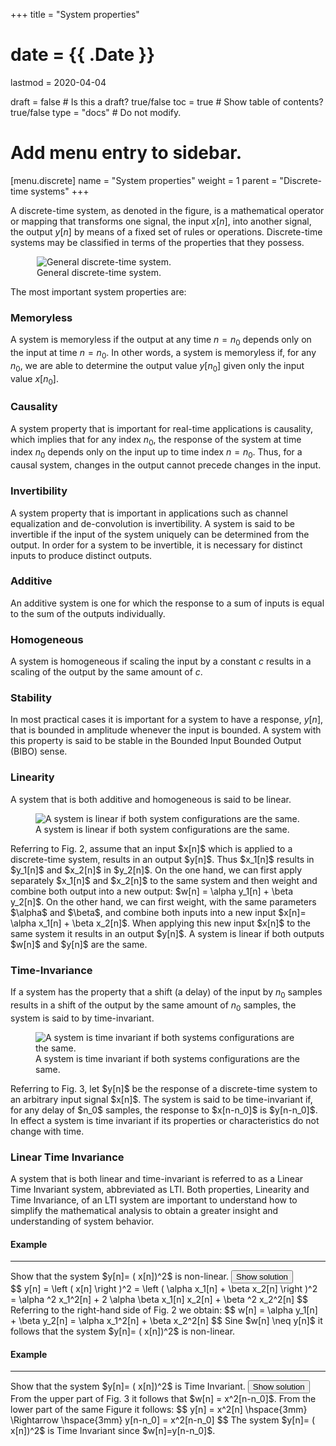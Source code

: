 +++
title = "System properties"

# date = {{ .Date }}
lastmod = 2020-04-04

draft = false  # Is this a draft? true/false
toc = true  # Show table of contents? true/false
type = "docs"  # Do not modify.

# Add menu entry to sidebar.
[menu.discrete]
  name = "System properties"
  weight = 1
  parent = "Discrete-time systems"
+++


A discrete-time system, as denoted in the figure, is a mathematical operator or mapping that transforms one signal, the input $x[n]$, into another signal, the output $y[n]$ by means of a fixed set of rules or operations. Discrete-time systems may be classified in terms of the properties that they possess.

<div style="max-width: 500px; margin: auto">
  <figure>
    <img
      src="/../files/7.Images/discrete/systems/discretetimesystem.svg"
      alt="General discrete-time system."
    />
    <figcaption class="numbered">
      General discrete-time system.
    </figcaption>
  </figure>
</div>

The most important system properties are:

### Memoryless
A  system is memoryless if the output at any time $n=n_0$ depends only on the input at time $n=n_0$. In other words, a system is memoryless if, for any $n_0$, we are able to determine the output value $y[n_0]$ given only the input value $x[n_0]$.

### Causality
A system property that is important for real-time applications is causality, which implies that for any index $n_0$, the response of the system at time index $n_0$ depends only on the input up to time  index $n=n_0$. Thus, for a causal system, changes in the output cannot precede changes in the input.

### Invertibility
A system property that is important in applications such as channel equalization and de-convolution is invertibility. A system is said to be invertible if the input of the system uniquely can be determined from the output. In order for a system to be invertible, it is necessary for distinct inputs to produce distinct outputs.

### Additive
An additive system is one for which the response to a sum of inputs is equal to the sum of the outputs individually.

### Homogeneous
A system is homogeneous if scaling the input by a constant $c$ results in a scaling of the output by the same amount of $c$.

### Stability
In most practical cases it is important for a system to have a response, $y[n]$, that is bounded in amplitude whenever the input is bounded. A system with this property is said to be stable in the Bounded Input Bounded Output (BIBO) sense.

### Linearity
A system that is both additive and homogeneous is said to be linear.
<div style="max-width: 800px; margin: auto">
  <figure>
    <img
      src="/../files/7.Images/discrete/systems/linear.svg"
      alt="A system is linear if both system configurations are the same."
    />
    <figcaption class="numbered">
      A system is linear if both system configurations are the same.
    </figcaption>
  </figure>
</div>
Referring to Fig. 2, assume that an input $x[n]$ which is applied to a discrete-time system, results in an output $y[n]$. Thus $x_1[n]$ results in $y_1[n]$ and $x_2[n]$ in $y_2[n]$.
On the one hand, we can first apply separately $x_1[n]$ and $x_2[n]$ to the same system and then weight and combine both output into a new output: $w[n] = \alpha y_1[n] + \beta y_2[n]$.
On the other hand, we can first weight, with the same parameters $\alpha$ and $\beta$, and combine both inputs into a new input $x[n]= \alpha x_1[n] + \beta x_2[n]$.
When applying this new input $x[n]$ to the same system it results in an output $y[n]$. A system is linear if both outputs $w[n]$ and $y[n]$ are the same.

### Time-Invariance
If a system has the property that a shift (a delay) of the input by $n_0$ samples results in a shift of the output by the same amount of $n_0$ samples, the system is said to by time-invariant.
<div style="max-width: 800px; margin: auto">
  <figure>
    <img
      src="/../files/7.Images/discrete/systems/timeinv.svg"
      alt="A system is time invariant if both systems configurations are the same."
    />
    <figcaption class="numbered">
      A system is time invariant if both systems configurations are the same.
    </figcaption>
  </figure>
</div>
Referring to Fig. 3, let $y[n]$ be the response of a discrete-time system to an arbitrary input signal $x[n]$. The system is said to be time-invariant if, for any delay of $n_0$ samples, the response to $x[n-n_0]$ is $y[n-n_0]$. In effect a system is time invariant if its properties or characteristics do not change with time.

### Linear Time Invariance
A system that is both linear and time-invariant is referred to as a Linear Time Invariant system, abbreviated as LTI.
Both properties, Linearity and Time Invariance, of an LTI system are important to understand how to simplify the mathematical analysis to obtain a greater insight and understanding of system behavior.

<div class="example">
<h4> Example </h4>
<hr>
  Show that the system $y[n]= ( x[n])^2$ is non-linear.
<button class="collapsible">Show solution</button>
<div class="content">
  $$
  y[n] = \left ( x[n] \right )^2 =
  \left ( \alpha x_1[n] + \beta x_2[n] \right )^2 = \alpha ^2 x_1^2[n] + 2 \alpha \beta x_1[n] x_2[n] + \beta ^2 x_2^2[n]
  $$
  Referring to the right-hand side of Fig. 2 we obtain:
  $$
  w[n] = \alpha y_1[n] + \beta y_2[n] = \alpha x_1^2[n] + \beta x_2^2[n]
  $$
  Sine $w[n] \neq y[n]$ it follows that the system $y[n]= ( x[n])^2$ is non-linear.
</div>
</div>

<div class="example">
<h4> Example </h4>
<hr>
  Show that the system $y[n]= ( x[n])^2$ is Time Invariant.
<button class="collapsible">Show solution</button>
<div class="content">
  From the upper part of Fig. 3 it follows that
  $w[n] = x^2[n-n_0]$. From the lower part of the same Figure it follows:
  $$
  y[n] = x^2[n] \hspace{3mm} \Rightarrow \hspace{3mm} y[n-n_0] = x^2[n-n_0]
  $$
  The system $y[n]= ( x[n])^2$ is Time Invariant since $w[n]=y[n-n_0]$.
</div>
</div>
